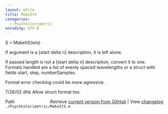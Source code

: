 ```yaml
---
layout: mfile
title: MakeItS
categories:
  - PsychColorimetric
encoding: UTF-8
---
```


S = MakeItS\(wls\)

If argument is a \[start delta n\] description, it is
left alone.

If passed length is not a \[start delta n\] description,
convert it to one.  Formats handled are a list of evenly
spaced wavelengths or a struct with fields start, step, numberSamples.

Format error checking could be more agressive.

7/26/02  dhb  Allow struct format too.


<div class="code_header" style="text-align:right;">
  <span style="float:left;">Path&nbsp;&nbsp;</span> <span class="counter">Retrieve <a href=
  "https://raw.github.com/Psychtoolbox-3/Psychtoolbox-3/beta/./PsychColorimetric/MakeItS.m">current version from GitHub</a> | View <a href=
  "https://github.com/Psychtoolbox-3/Psychtoolbox-3/commits/beta/./PsychColorimetric/MakeItS.m">changelog</a></span>
</div>
<div class="code">
  <code>./PsychColorimetric/MakeItS.m</code>
</div>
